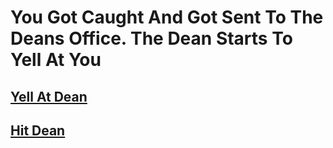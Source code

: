 # You Got Caught And Got Sent To The Deans Office. The Dean Starts To Yell At You

## [Yell At Dean](suspended.md)
## [Hit Dean](expelled.md)